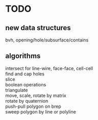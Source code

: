 # TODO
## new data structures
bvh, opening/hole/subsurface/contains  

## algorithms  
intersect for line-wire, face-face, cell-cell  
find and cap holes  
slice  
boolean operations  
triangulate  
move, scale, rotate by matrix  
rotate by quaternion  
push-pull polygon on brep  
sweep polygon by line or polyline  